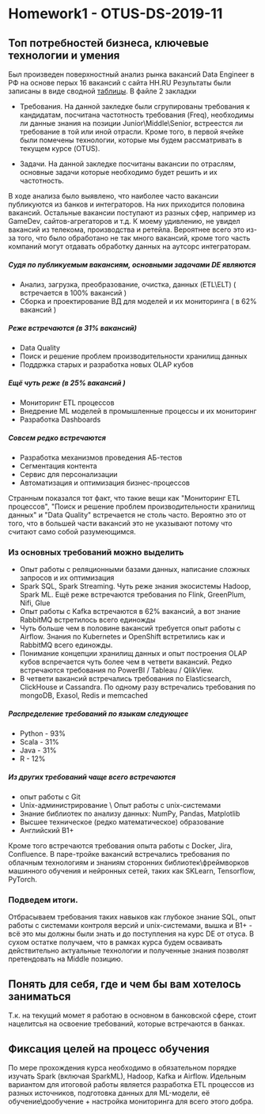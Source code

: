 # Homework1 - OTUS-DS-2019-11 

## Топ потребностей бизнеса, ключевые технологии и умения

Был произведен поверхностный анализ рынка вакансий Data Engineer в РФ на основе перых 16 вакансий с сайта HH.RU 
Результаты были записаны в виде сводной [таблицы](https://github.com/adm-8/otus-de-andreevds-2019-11/raw/master/HW1_Lesson1/HH%20-%20Data%20Engineer.xlsx). В файле 2 закладки

* Требования. На данной закледке были сгрупированы требования к кандидатам, посчитана частотность требования (Freq), необходимы ли данные знания на позиции Junior\Middle\Senior, встреестся ли требование в той или иной отрасли. Кроме того, в первой ячейке были помечены технологии, которые мы будем рассматривать в текущем курсе (OTUS).
	
* Задачи. На данной закледке посчитаны вакансии по отраслям, основные задачи которые необходимо будет решить и их частотность.
	
В ходе анализа было выявлено, что наиболее часто вакансии публикуются из банков и интеграторов. На них приходится половина вакансий. Остальные вакансии поступают из разных сфер, например из GameDev, сайтов-агрегаторов и т.д. К моему удивлению, не увидел вакансий из телекома, производства и ретейла. Вероятнее всего это из-за того, что было обработано не так много вакансий, кроме того часть компаний могут отдавать обработку данных на аутсорс интеграторам.

##### Судя по публикуемым вакансиям, основными задачами DE являются

* Анализ, загрузка, преобразование, очистка, данных (ETL\ELT) ( встречается в 100% вакансий )
* Сборка и проектирование ВД для моделей и их мониторинга ( в 62% вакансий )
	
##### Реже встречаются (в 31% вакансий) 

* Data Quality
* Поиск и решение проблем производительности хранилищ данных
* Поддржка старых и разработка новых OLAP кубов

##### Ещё чуть реже (в 25% вакансий ) 

* Мониторинг ETL процессов
* Внедрение ML моделей в промышленные процессы и их мониторинг
* Разработка Dashboards

##### Совсем редко встречаются 

* Разработка механизмов проведения АБ-тестов
* Сегментация контента
* Сервис для персонализации
* Автоматизация и оптимизация бизнес-процессов
	
Странным показался тот факт, что такие вещи как "Мониторинг ETL процессов", "Поиск и решение проблем производительности хранилищ данных" и "Data Quality" встречается не столь часто. Вероятно это от того, что в большей части вакансий это не указывают потому что считают само собой разумеющимся.

### Из основных требований можно выделить 

* Опыт работы с реляционными базами данных, написание сложных запросов и их оптимизация
* Spark SQL, Spark Streaming. Чуть реже знания экосистемы Hadoop, Spark ML. Ещё реже встречаются требования по Flink, GreenPlum, Nifi, Glue
* Опыт работы с Kafka встречаются в 62% вакансий, а вот знание RabbitMQ встретилось всего единожды
* Чуть больше чем в половине вакансий требуется опыт работы с Airflow. Знания по Kubernetes и OpenShift встретились как и RabbitMQ всего единожды.
* Понимание концепции хранилищ данных и опыт построения OLAP кубов всnречается чуть более чем в четвети вакансий. Редко встречаются требования по PowerBI / Tableau / QlikView.
* В четвети вакансий встречались требования по Elasticsearch, ClickHouse и Cassandra. По одному разу встречались требования по mongoDB, Exasol, Redis и memcached
 
##### Распределение требований по языкам следующее

* Python - 93% 
* Scala - 31%
* Java - 31%
* R	- 12%
	
##### Из других требований чаще всего встречаются

* опыт работы с Git
* Unix-администрирование \ Опыт работы с unix-системами
* Знание библиотек по анализу данных: NumPy, Pandas, Matplotlib
* Высшее техническое (редко математическое) образование
* Английский B1+ 

Кроме того встречаются требования опыта работы с Docker, Jira, Confluence. 
В паре-тройке вакансий  встречались требования по облачным технологиям и знаниям сторонних библиотек\фреймворков машинного обучения и нейронных сетей, таких как SKLearn, Tensorflow, PyTorch.

### Подведем итоги. 

Отбрасываем требования таких навыков как глубокое знание SQL, опыт работы с системами контроля версий и unix-системами, вышка и B1+ - всё это мы должны были знать и до поступления на курс DE от отуса. В сухом остатке получаем, что в рамках курса будем осваивать действительно актуальные технологии и полученные знания позволят претендовать на Middle позицию.


## Понять для себя, где и чем бы вам хотелось заниматься
Т.к. на текущий момет я работаю в основном в банковской сфере, стоит нацелитсья на освоение требований, которые встречаются в банках.

## Фиксация целей на процесс обучения
По мере прохождения курса необходимо в обязательном порядке изучать Spark (включая SparkML), Hadoop, Kafka и Airflow. Идельным вариантом для итоговой работы является разработка ETL процессов из разных источников, подготовка данных для ML-модели, её обучение\дообучение + настройка мониторинга для всего этого добра. 